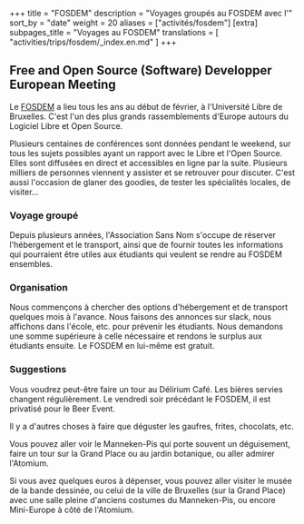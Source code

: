 +++
title = "FOSDEM"
description = "Voyages groupés au FOSDEM avec l'"
sort_by = "date"
weight = 20
aliases = ["activités/fosdem"]
[extra]
subpages_title = "Voyages au FOSDEM"
translations = [
    "activities/trips/fosdem/_index.en.md"
]
+++

## Free and Open Source (Software) Developper European Meeting

Le [FOSDEM](https://fosdem.org/) a lieu tous les ans au début de février, à
l'Université Libre de Bruxelles.
C'est l'un des plus grands rassemblements d'Europe autours du Logiciel Libre et
Open Source.

Plusieurs centaines de conférences sont données pendant le weekend, sur tous les
sujets possibles ayant un rapport avec le Libre et l'Open Source. Elles sont
diffusées en direct et accessibles en ligne par la suite. Plusieurs milliers de
personnes viennent y assister et se retrouver pour discuter. C'est aussi
l'occasion de glaner des goodies, de tester les spécialités locales, de
visiter…

### Voyage groupé

Depuis plusieurs années, l'Association Sans Nom s'occupe de réserver
l'hébergement et le transport, ainsi que de fournir toutes les informations qui
pourraient être utiles aux étudiants qui veulent se rendre au FOSDEM ensembles.

### Organisation

Nous commençons à chercher des options d'hébergement et de transport quelques
mois à l'avance.
Nous faisons des annonces sur slack, nous affichons dans l'école, etc. pour
prévenir les étudiants.
Nous demandons une somme supérieure à celle nécessaire et rendons le surplus
aux étudiants ensuite.
Le FOSDEM en lui-même est gratuit.

### Suggestions

Vous voudrez peut-être faire un tour au Délirium Café. Les bières servies
changent régulièrement. Le vendredi soir précédant le FOSDEM, il est privatisé
pour le Beer Event.

Il y a d'autres choses à faire que déguster les gaufres, frites, chocolats, etc.

Vous pouvez aller voir le Manneken-Pis qui porte souvent un déguisement, faire
un tour sur la Grand Place ou au jardin botanique, ou aller admirer l'Atomium.

Si vous avez quelques euros à dépenser, vous pouvez aller visiter le musée de
la bande dessinée, ou celui de la ville de Bruxelles (sur la Grand Place) avec
une salle pleine d'anciens costumes du Manneken-Pis, ou encore Mini-Europe à
côté de l'Atomium.
